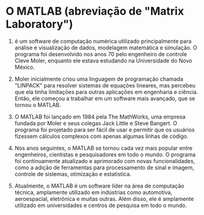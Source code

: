 # O MATLAB (abreviação de "Matrix Laboratory")

1. é um software de computação numérica utilizado principalmente para análise e visualização de dados, modelagem matemática e simulação. O programa foi desenvolvido nos anos 70 pelo engenheiro de controle Cleve Moler, enquanto ele estava estudando na Universidade do Novo México.

2. Moler inicialmente criou uma linguagem de programação chamada "LINPACK" para resolver sistemas de equações lineares, mas percebeu que ela tinha limitações para outras aplicações em engenharia e ciência. Então, ele começou a trabalhar em um software mais avançado, que se tornou o MATLAB.

3. O MATLAB foi lançado em 1984 pela The MathWorks, uma empresa fundada por Moler e seus colegas Jack Little e Steve Bangert. O programa foi projetado para ser fácil de usar e permitir que os usuários fizessem cálculos complexos com apenas algumas linhas de código.

4. Nos anos seguintes, o MATLAB se tornou cada vez mais popular entre engenheiros, cientistas e pesquisadores em todo o mundo. O programa foi continuamente atualizado e aprimorado com novas funcionalidades, como a adição de ferramentas para processamento de sinal e imagem, controle de sistemas, otimização e estatística.

5. Atualmente, o MATLAB é um software líder na área de computação técnica, amplamente utilizado em indústrias como automotiva, aeroespacial, eletrônica e muitas outras. Além disso, ele é amplamente utilizado em universidades e centros de pesquisa em todo o mundo.